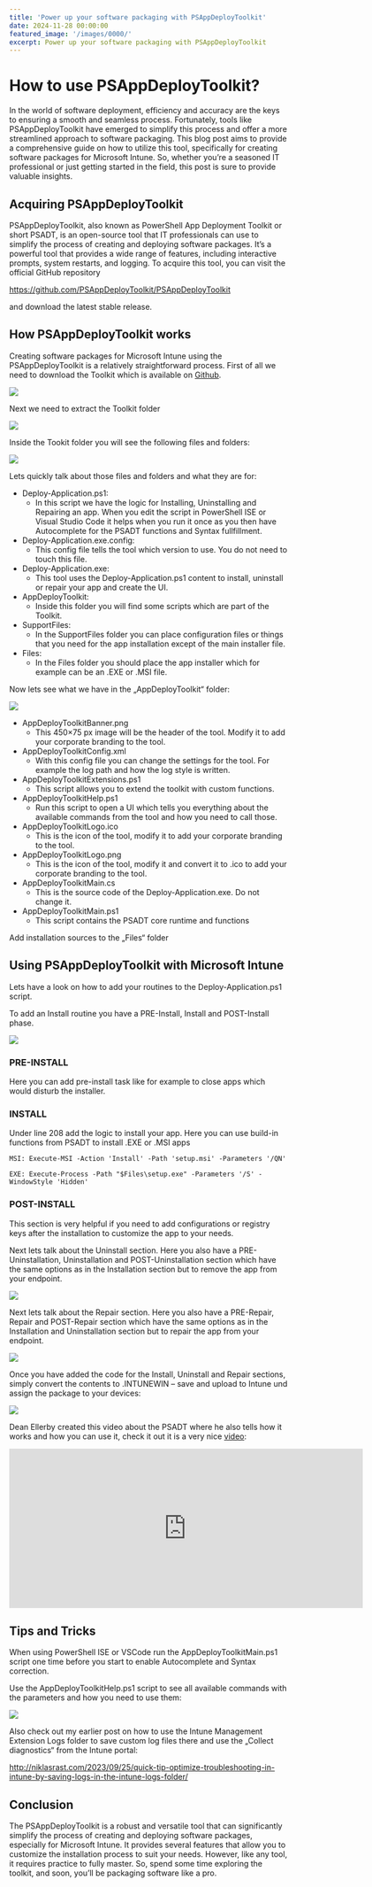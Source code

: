 ```yaml
---
title: 'Power up your software packaging with PSAppDeployToolkit'
date: 2024-11-28 00:00:00
featured_image: '/images/0000/'
excerpt: Power up your software packaging with PSAppDeployToolkit
---
```


# How to use PSAppDeployToolkit?

In the world of software deployment, efficiency and accuracy are the keys to ensuring a smooth and seamless process. Fortunately, tools like PSAppDeployToolkit have emerged to simplify this process and offer a more streamlined approach to software packaging. This blog post aims to provide a comprehensive guide on how to utilize this tool, specifically for creating software packages for Microsoft Intune. So, whether you’re a seasoned IT professional or just getting started in the field, this post is sure to provide valuable insights.

## Acquiring PSAppDeployToolkit
PSAppDeployToolkit, also known as PowerShell App Deployment Toolkit or short PSADT, is an open-source tool that IT professionals can use to simplify the process of creating and deploying software packages. It’s a powerful tool that provides a wide range of features, including interactive prompts, system restarts, and logging. To acquire this tool, you can visit the official GitHub repository

https://github.com/PSAppDeployToolkit/PSAppDeployToolkit

and download the latest stable release.

## How PSAppDeployToolkit works
Creating software packages for Microsoft Intune using the PSAppDeployToolkit is a relatively straightforward process. First of all we need to download the Toolkit which is available on [Github](https://github.com/PSAppDeployToolkit/PSAppDeployToolkit).

![](/images/0035/1.png)

Next we need to extract the Toolkit folder

![](/images/0035/2.png)

Inside the Tookit folder you will see the following files and folders:

![](/images/0035/3.png)

Lets quickly talk about those files and folders and what they are for:

- Deploy-Application.ps1:
    - In this script we have the logic for Installing, Uninstalling and Repairing an app. When you edit the script in PowerShell ISE or Visual Studio Code it helps when you run it once as you then have Autocomplete for the PSADT functions and Syntax fullfillment.
- Deploy-Application.exe.config:
    - This config file tells the tool which version to use. You do not need to touch this file.
- Deploy-Application.exe:
    - This tool uses the Deploy-Application.ps1 content to install, uninstall or repair your app and create the UI.
- AppDeployToolkit:
    - Inside this folder you will find some scripts which are part of the Toolkit.
- SupportFiles:
    - In the SupportFiles folder you can place configuration files or things that you need for the app installation except of the main installer file.
- Files:
    - In the Files folder you should place the app installer which for example can be an .EXE or .MSI file.

Now lets see what we have in the „AppDeployToolkit“ folder:

![](/images/0035/4.png)

- AppDeployToolkitBanner.png
    - This 450×75 px image will be the header of the tool. Modify it to add your corporate branding to the tool.
- AppDeployToolkitConfig.xml
    - With this config file you can change the settings for the tool. For example the log path and how the log style is written.
- AppDeployToolkitExtensions.ps1
    - This script allows you to extend the toolkit with custom functions.
- AppDeployToolkitHelp.ps1
    - Run this script to open a UI which tells you everything about the available commands from the tool and how you need to call those.
- AppDeployToolkitLogo.ico
    - This is the icon of the tool, modify it to add your corporate branding to the tool.
- AppDeployToolkitLogo.png
    - This is the icon of the tool, modify it and convert it to .ico to add your corporate branding to the tool.
- AppDeployToolkitMain.cs
    - This is the source code of the Deploy-Application.exe. Do not change it.
- AppDeployToolkitMain.ps1
    - This script contains the PSADT core runtime and functions

Add installation sources to the „Files“ folder

## Using PSAppDeployToolkit with Microsoft Intune
Lets have a look on how to add your routines to the Deploy-Application.ps1 script.

To add an Install routine you have a PRE-Install, Install and POST-Install phase.

![](/images/0035/5.png)

### PRE-INSTALL

Here you can add pre-install task like for example to close apps which would disturb the installer.

### INSTALL

Under line 208 add the logic to install your app. Here you can use build-in functions from PSADT to install .EXE or .MSI apps

```
MSI: Execute-MSI -Action 'Install' -Path 'setup.msi' -Parameters '/QN'

EXE: Execute-Process -Path "$Files\setup.exe" -Parameters '/S' -WindowStyle 'Hidden'
```

### POST-INSTALL

This section is very helpful if you need to add configurations or registry keys after the installation to customize the app to your needs.

Next lets talk about the Uninstall section. Here you also have a PRE-Uninstallation, Uninstallation and POST-Uninstallation section which have the same options as in the Installation section but to remove the app from your endpoint.

![](/images/0035/6.png)

Next lets talk about the Repair section. Here you also have a PRE-Repair, Repair and POST-Repair section which have the same options as in the Installation and Uninstallation section but to repair the app from your endpoint.

![](/images/0035/7.png)

Once you have added the code for the Install, Uninstall and Repair sections, simply convert the contents to .INTUNEWIN – save and upload to Intune und assign the package to your devices:

![](/images/0035/8.png)

Dean Ellerby created this video about the PSADT where he also tells how it works and how you can use it, check it out it is a very nice [video](https://youtu.be/USJj3lrhPBM):

<iframe src="https://youtu.be/USJj3lrhPBM" width="640" height="288" frameborder="0" webkitallowfullscreen mozallowfullscreen allowfullscreen></iframe>


## Tips and Tricks
When using PowerShell ISE or VSCode run the AppDeployToolkitMain.ps1 script one time before you start to enable Autocomplete and Syntax correction.

Use the AppDeployToolkitHelp.ps1 script to see all available commands with the parameters and how you need to use them:

![](/images/0035/9.png)

Also check out my earlier post on how to use the Intune Management Extension Logs folder to save custom log files there and use the „Collect diagnostics“ from the Intune portal:

http://niklasrast.com/2023/09/25/quick-tip-optimize-troubleshooting-in-intune-by-saving-logs-in-the-intune-logs-folder/

## Conclusion
The PSAppDeployToolkit is a robust and versatile tool that can significantly simplify the process of creating and deploying software packages, especially for Microsoft Intune. It provides several features that allow you to customize the installation process to suit your needs. However, like any tool, it requires practice to fully master. So, spend some time exploring the toolkit, and soon, you’ll be packaging software like a pro.